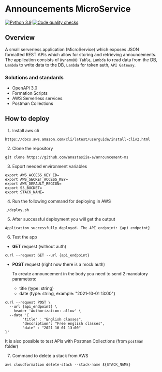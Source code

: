 # Announcements MicroService
[![Python 3.9](https://img.shields.io/badge/python-3.9-blue.svg)](https://www.python.org/downloads/release/python-39/)
[![Code quality checks](https://github.com/anastasiia-a/announcement-ms/actions/workflows/checks.yml/badge.svg)](https://github.com/anastasiia-a/announcement-ms/actions/workflows/checks.yml)

## Overview
A small serverless application (MicroService) which exposes JSON formatted REST APIs which allow for storing and retrieving announcements. The application consists of `DynamoDB Table`, `Lambda` to read data from the DB, `Lambda` to write data to the DB, `Lambda` for token auth, `API Gateway`.


### Solutions and standards

* OpenAPI 3.0
* Formation Scripts
* AWS Serverless services
* Postman Collections


## How to deploy
1. Install aws cli
```
https://docs.aws.amazon.com/cli/latest/userguide/install-cliv2.html
```
2. Clone the repository
```
git clone https://github.com/anastasiia-a/announcement-ms
```
3. Export needed environment variables
```
export AWS_ACCESS_KEY_ID=
export AWS_SECRET_ACCESS_KEY=
export AWS_DEFAULT_REGION=
export S3_BUCKET=
export STACK_NAME=
```

4. Run the following command for deploying in AWS
```
./deploy.sh
```
5. After successful deployment you will get the output
```
Application successfully deployed. The API endpoint: {api_endpoint}
``` 
6. Test the app<br>
- <b>GET</b> request (without auth)
```
curl --request GET --url {api_endpoint}
``` 
- <b>POST</b> request (right now there is a mock auth)<br>

  To create announcement in the body you need to send 2 mandatory parameters:
  * title (type: string)
  * date (type: string, example: "2021-10-01 13:00")
```
curl --request POST \
  --url {api_endpoint} \
  --header 'Authorization: allow' \
  --data '{
        "title" : "English classes",
        "description": "Free english classes",
        "date" : "2021-10-01 13:00"
}'
``` 
   It is also possible to test APIs with Postman Collections
(from `postman` folder)

7. Command to delete a stack from AWS
```
aws cloudformation delete-stack --stack-name ${STACK_NAME}
```
